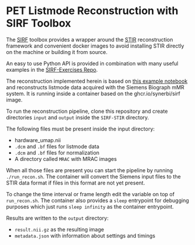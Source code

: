 # PET Listmode Reconstruction with SIRF Toolbox

The [SIRF](https://github.com/SyneRBI/SIRF) toolbox provides a wrapper around the [STIR](https://github.com/UCL/STIR) reconstruction framework and convenient docker images to avoid installing STIR directly on the machine or building it from source.

An easy to use Python API is provided in combination with many useful examples in the [SIRF-Exercises Repo](https://github.com/SyneRBI/SIRF-Exercises).

The reconstruction implemented herein is based on [this example notebook](https://github.com/SyneRBI/SIRF-Exercises/blob/master/notebooks/PET/reconstruct_measured_data.ipynb) and reconstructs listmode data acquired with the Siemens Biograph mMR system.
It is running inside a container based on the ghcr.io/synerbi/sirf image.

To run the reconstruction pipeline, clone this repository and create directories `input` and `output` inside the `SIRF-STIR` directory.

The following files must be present inside the input directory:
- hardware_umap.nii
- `.dcm` and `.bf` files for listmode data
- `.dcm` and `.bf` files for normalization
- A directory called `MRAC` with MRAC images

When all those files are present you can start the pipeline by running `./run_recon.sh`.
The container will convert the Siemens input files to the STIR data format if files in this format are not yet present.

To change the time interval or frame length edit the variable on top of `run_recon.sh`.
The container also provides a `sleep` entrypoint for debugging purposes
which just runs `sleep infinity` as the container entrypoint.

Results are written to the `output` directory:
- `result.nii.gz` as the resulting image
- `metadata.json` with information about settings and timings
